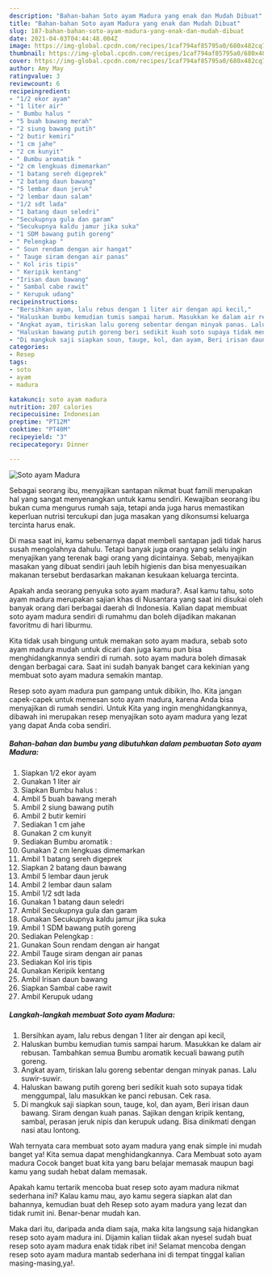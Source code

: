 ```yaml
---
description: "Bahan-bahan Soto ayam Madura yang enak dan Mudah Dibuat"
title: "Bahan-bahan Soto ayam Madura yang enak dan Mudah Dibuat"
slug: 187-bahan-bahan-soto-ayam-madura-yang-enak-dan-mudah-dibuat
date: 2021-04-03T04:44:48.004Z
image: https://img-global.cpcdn.com/recipes/1caf794af85795a0/680x482cq70/soto-ayam-madura-foto-resep-utama.jpg
thumbnail: https://img-global.cpcdn.com/recipes/1caf794af85795a0/680x482cq70/soto-ayam-madura-foto-resep-utama.jpg
cover: https://img-global.cpcdn.com/recipes/1caf794af85795a0/680x482cq70/soto-ayam-madura-foto-resep-utama.jpg
author: Amy May
ratingvalue: 3
reviewcount: 6
recipeingredient:
- "1/2 ekor ayam"
- "1 liter air"
- " Bumbu halus "
- "5 buah bawang merah"
- "2 siung bawang putih"
- "2 butir kemiri"
- "1 cm jahe"
- "2 cm kunyit"
- " Bumbu aromatik "
- "2 cm lengkuas dimemarkan"
- "1 batang sereh digeprek"
- "2 batang daun bawang"
- "5 lembar daun jeruk"
- "2 lembar daun salam"
- "1/2 sdt lada"
- "1 batang daun seledri"
- "Secukupnya gula dan garam"
- "Secukupnya kaldu jamur jika suka"
- "1 SDM bawang putih goreng"
- " Pelengkap "
- " Soun rendam dengan air hangat"
- " Tauge siram dengan air panas"
- " Kol iris tipis"
- " Keripik kentang"
- "Irisan daun bawang"
- " Sambal cabe rawit"
- " Kerupuk udang"
recipeinstructions:
- "Bersihkan ayam, lalu rebus dengan 1 liter air dengan api kecil,"
- "Haluskan bumbu kemudian tumis sampai harum. Masukkan ke dalam air rebusan. Tambahkan semua Bumbu aromatik kecuali bawang putih goreng."
- "Angkat ayam, tiriskan lalu goreng sebentar dengan minyak panas. Lalu suwir-suwir."
- "Haluskan bawang putih goreng beri sedikit kuah soto supaya tidak menggumpal, lalu masukkan ke panci rebusan. Cek rasa."
- "Di mangkuk saji siapkan soun, tauge, kol, dan ayam, Beri irisan daun bawang. Siram dengan kuah panas. Sajikan dengan kripik kentang, sambal, perasan jeruk nipis dan kerupuk udang. Bisa dinikmati dengan nasi atau lontong."
categories:
- Resep
tags:
- soto
- ayam
- madura

katakunci: soto ayam madura 
nutrition: 207 calories
recipecuisine: Indonesian
preptime: "PT12M"
cooktime: "PT40M"
recipeyield: "3"
recipecategory: Dinner

---
```



![Soto ayam Madura](https://img-global.cpcdn.com/recipes/1caf794af85795a0/680x482cq70/soto-ayam-madura-foto-resep-utama.jpg)

Sebagai seorang ibu, menyajikan santapan nikmat buat famili merupakan hal yang sangat menyenangkan untuk kamu sendiri. Kewajiban seorang ibu bukan cuma mengurus rumah saja, tetapi anda juga harus memastikan keperluan nutrisi tercukupi dan juga masakan yang dikonsumsi keluarga tercinta harus enak.

Di masa  saat ini, kamu sebenarnya dapat membeli santapan jadi tidak harus susah mengolahnya dahulu. Tetapi banyak juga orang yang selalu ingin menyajikan yang terenak bagi orang yang dicintainya. Sebab, menyajikan masakan yang dibuat sendiri jauh lebih higienis dan bisa menyesuaikan makanan tersebut berdasarkan makanan kesukaan keluarga tercinta. 



Apakah anda seorang penyuka soto ayam madura?. Asal kamu tahu, soto ayam madura merupakan sajian khas di Nusantara yang saat ini disukai oleh banyak orang dari berbagai daerah di Indonesia. Kalian dapat membuat soto ayam madura sendiri di rumahmu dan boleh dijadikan makanan favoritmu di hari liburmu.

Kita tidak usah bingung untuk memakan soto ayam madura, sebab soto ayam madura mudah untuk dicari dan juga kamu pun bisa menghidangkannya sendiri di rumah. soto ayam madura boleh dimasak dengan berbagai cara. Saat ini sudah banyak banget cara kekinian yang membuat soto ayam madura semakin mantap.

Resep soto ayam madura pun gampang untuk dibikin, lho. Kita jangan capek-capek untuk memesan soto ayam madura, karena Anda bisa menyajikan di rumah sendiri. Untuk Kita yang ingin menghidangkannya, dibawah ini merupakan resep menyajikan soto ayam madura yang lezat yang dapat Anda coba sendiri.

<!--inarticleads1-->

##### Bahan-bahan dan bumbu yang dibutuhkan dalam pembuatan Soto ayam Madura:

1. Siapkan 1/2 ekor ayam
1. Gunakan 1 liter air
1. Siapkan  Bumbu halus :
1. Ambil 5 buah bawang merah
1. Ambil 2 siung bawang putih
1. Ambil 2 butir kemiri
1. Sediakan 1 cm jahe
1. Gunakan 2 cm kunyit
1. Sediakan  Bumbu aromatik :
1. Gunakan 2 cm lengkuas dimemarkan
1. Ambil 1 batang sereh digeprek
1. Siapkan 2 batang daun bawang
1. Ambil 5 lembar daun jeruk
1. Ambil 2 lembar daun salam
1. Ambil 1/2 sdt lada
1. Gunakan 1 batang daun seledri
1. Ambil Secukupnya gula dan garam
1. Gunakan Secukupnya kaldu jamur jika suka
1. Ambil 1 SDM bawang putih goreng
1. Sediakan  Pelengkap :
1. Gunakan  Soun rendam dengan air hangat
1. Ambil  Tauge siram dengan air panas
1. Sediakan  Kol iris tipis
1. Gunakan  Keripik kentang
1. Ambil Irisan daun bawang
1. Siapkan  Sambal cabe rawit
1. Ambil  Kerupuk udang




<!--inarticleads2-->

##### Langkah-langkah membuat Soto ayam Madura:

1. Bersihkan ayam, lalu rebus dengan 1 liter air dengan api kecil,
1. Haluskan bumbu kemudian tumis sampai harum. Masukkan ke dalam air rebusan. Tambahkan semua Bumbu aromatik kecuali bawang putih goreng.
1. Angkat ayam, tiriskan lalu goreng sebentar dengan minyak panas. Lalu suwir-suwir.
1. Haluskan bawang putih goreng beri sedikit kuah soto supaya tidak menggumpal, lalu masukkan ke panci rebusan. Cek rasa.
1. Di mangkuk saji siapkan soun, tauge, kol, dan ayam, Beri irisan daun bawang. Siram dengan kuah panas. Sajikan dengan kripik kentang, sambal, perasan jeruk nipis dan kerupuk udang. Bisa dinikmati dengan nasi atau lontong.




Wah ternyata cara membuat soto ayam madura yang enak simple ini mudah banget ya! Kita semua dapat menghidangkannya. Cara Membuat soto ayam madura Cocok banget buat kita yang baru belajar memasak maupun bagi kamu yang sudah hebat dalam memasak.

Apakah kamu tertarik mencoba buat resep soto ayam madura nikmat sederhana ini? Kalau kamu mau, ayo kamu segera siapkan alat dan bahannya, kemudian buat deh Resep soto ayam madura yang lezat dan tidak rumit ini. Benar-benar mudah kan. 

Maka dari itu, daripada anda diam saja, maka kita langsung saja hidangkan resep soto ayam madura ini. Dijamin kalian tiidak akan nyesel sudah buat resep soto ayam madura enak tidak ribet ini! Selamat mencoba dengan resep soto ayam madura mantab sederhana ini di tempat tinggal kalian masing-masing,ya!.

